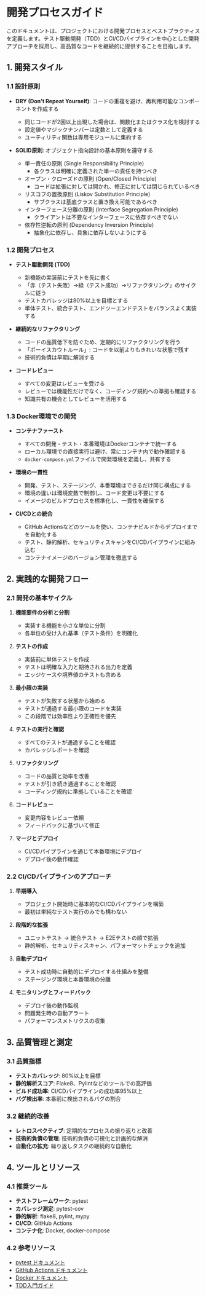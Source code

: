 # 開発プロセスガイド

このドキュメントは、プロジェクトにおける開発プロセスとベストプラクティスを定義します。テスト駆動開発（TDD）とCI/CDパイプラインを中心とした開発アプローチを採用し、高品質なコードを継続的に提供することを目指します。

## 1. 開発スタイル

### 1.1 設計原則
- **DRY (Don't Repeat Yourself)**: コードの重複を避け、再利用可能なコンポーネントを作成する
  - 同じコードが2回以上出現した場合は、関数化またはクラス化を検討する
  - 設定値やマジックナンバーは定数として定義する
  - ユーティリティ関数は専用モジュールに集約する

- **SOLID原則**: オブジェクト指向設計の基本原則を遵守する
  - 単一責任の原則 (Single Responsibility Principle)
    - 各クラスは明確に定義された単一の責任を持つべき
  - オープン・クローズドの原則 (Open/Closed Principle)
    - コードは拡張に対しては開かれ、修正に対しては閉じられているべき
  - リスコフの置換原則 (Liskov Substitution Principle)
    - サブクラスは基底クラスと置き換え可能であるべき
  - インターフェース分離の原則 (Interface Segregation Principle)
    - クライアントは不要なインターフェースに依存すべきでない
  - 依存性逆転の原則 (Dependency Inversion Principle)
    - 抽象化に依存し、具象に依存しないようにする

### 1.2 開発プロセス
- **テスト駆動開発 (TDD)**
  - 新機能の実装前にテストを先に書く
  - 「赤（テスト失敗）→緑（テスト成功）→リファクタリング」のサイクルに従う
  - テストカバレッジは80%以上を目標とする
  - 単体テスト、統合テスト、エンドツーエンドテストをバランスよく実装する

- **継続的なリファクタリング**
  - コードの品質低下を防ぐため、定期的にリファクタリングを行う
  - 「ボーイスカウトルール」: コードを以前よりもきれいな状態で残す
  - 技術的負債は早期に解消する
  
- **コードレビュー**
  - すべての変更はレビューを受ける
  - レビューでは機能性だけでなく、コーディング規約への準拠も確認する
  - 知識共有の機会としてレビューを活用する

### 1.3 Docker環境での開発
- **コンテナファースト**
  - すべての開発・テスト・本番環境はDockerコンテナで統一する
  - ローカル環境での直接実行は避け、常にコンテナ内で動作確認する
  - `docker-compose.yml`ファイルで開発環境を定義し、共有する

- **環境の一貫性**
  - 開発、テスト、ステージング、本番環境はできるだけ同じ構成にする
  - 環境の違いは環境変数で制御し、コード変更は不要にする
  - イメージのビルドプロセスを標準化し、一貫性を確保する

- **CI/CDとの統合**
  - GitHub Actionsなどのツールを使い、コンテナビルドからデプロイまでを自動化する
  - テスト、静的解析、セキュリティスキャンをCI/CDパイプラインに組み込む
  - コンテナイメージのバージョン管理を徹底する

## 2. 実践的な開発フロー

### 2.1 開発の基本サイクル

1. **機能要件の分析と分割**
   - 実装する機能を小さな単位に分割
   - 各単位の受け入れ基準（テスト条件）を明確化

2. **テストの作成**
   - 実装前に単体テストを作成
   - テストは明確な入力と期待される出力を定義
   - エッジケースや境界値のテストも含める

3. **最小限の実装**
   - テストが失敗する状態から始める
   - テストが通過する最小限のコードを実装
   - この段階では効率性より正確性を優先

4. **テストの実行と確認**
   - すべてのテストが通過することを確認
   - カバレッジレポートを確認

5. **リファクタリング**
   - コードの品質と効率を改善
   - テストが引き続き通過することを確認
   - コーディング規約に準拠していることを確認

6. **コードレビュー**
   - 変更内容をレビュー依頼
   - フィードバックに基づいて修正

7. **マージとデプロイ**
   - CI/CDパイプラインを通じて本番環境にデプロイ
   - デプロイ後の動作確認

### 2.2 CI/CDパイプラインのアプローチ

1. **早期導入**
   - プロジェクト開始時に基本的なCI/CDパイプラインを構築
   - 最初は単純なテスト実行のみでも構わない

2. **段階的な拡張**
   - ユニットテスト → 統合テスト → E2Eテストの順で拡張
   - 静的解析、セキュリティスキャン、パフォーマットチェックを追加

3. **自動デプロイ**
   - テスト成功時に自動的にデプロイする仕組みを整備
   - ステージング環境と本番環境の分離

4. **モニタリングとフィードバック**
   - デプロイ後の動作監視
   - 問題発生時の自動アラート
   - パフォーマンスメトリクスの収集

## 3. 品質管理と測定

### 3.1 品質指標

- **テストカバレッジ**: 80%以上を目標
- **静的解析スコア**: Flake8、Pylintなどのツールでの高評価
- **ビルド成功率**: CI/CDパイプラインの成功率95%以上
- **バグ検出率**: 本番前に検出されるバグの割合

### 3.2 継続的改善

- **レトロスペクティブ**: 定期的なプロセスの振り返りと改善
- **技術的負債の管理**: 技術的負債の可視化と計画的な解消
- **自動化の拡充**: 繰り返しタスクの継続的な自動化

## 4. ツールとリソース

### 4.1 推奨ツール

- **テストフレームワーク**: pytest
- **カバレッジ測定**: pytest-cov
- **静的解析**: flake8, pylint, mypy
- **CI/CD**: GitHub Actions
- **コンテナ化**: Docker, docker-compose

### 4.2 参考リソース

- [pytest ドキュメント](https://docs.pytest.org/)
- [GitHub Actions ドキュメント](https://docs.github.com/en/actions)
- [Docker ドキュメント](https://docs.docker.com/)
- [TDD入門ガイド](https://www.agilealliance.org/glossary/tdd/) 